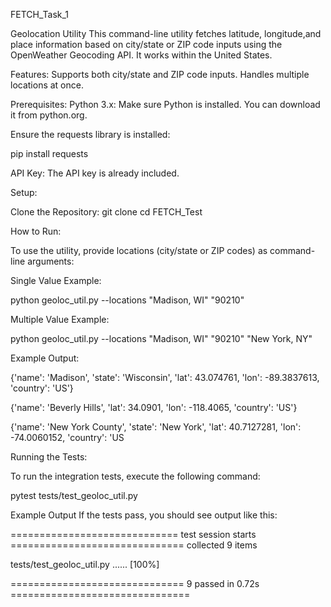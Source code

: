 FETCH_Task_1

Geolocation Utility
This command-line utility fetches latitude, longitude,and place information based on 
city/state or ZIP code inputs using the OpenWeather Geocoding API.
It works within the United States.

Features:
Supports both city/state and ZIP code inputs.
Handles multiple locations at once.

Prerequisites:
Python 3.x: Make sure Python is installed. You can download it from python.org.

Ensure the requests library is installed:

pip install requests


API Key: The API key is already included.

Setup:

Clone the Repository:
git clone <repository-url>
cd FETCH_Test

How to Run:

To use the utility, provide locations (city/state or ZIP codes) as command-line arguments:

Single Value Example:

python geoloc_util.py --locations "Madison, WI" "90210"

Multiple Value Example:

python geoloc_util.py --locations "Madison, WI" "90210" "New York, NY"

Example Output:

{'name': 'Madison', 'state': 'Wisconsin', 'lat': 43.074761, 'lon': -89.3837613, 'country': 'US'}

{'name': 'Beverly Hills', 'lat': 34.0901, 'lon': -118.4065, 'country': 'US'}

{'name': 'New York County', 'state': 'New York', 'lat': 40.7127281, 'lon': -74.0060152, 'country': 'US


Running the Tests:

To run the integration tests, execute the following command:

pytest tests/test_geoloc_util.py

Example Output
If the tests pass, you should see output like this:

============================= test session starts ==============================
collected 9 items

tests/test_geoloc_util.py ......                                           [100%]

============================== 9 passed in 0.72s ===============================


